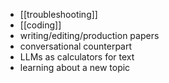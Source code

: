 - [[troubleshooting]]
- [[coding]]
- writing/editing/production papers
- conversational counterpart
- LLMs as calculators for text
- learning about a new topic